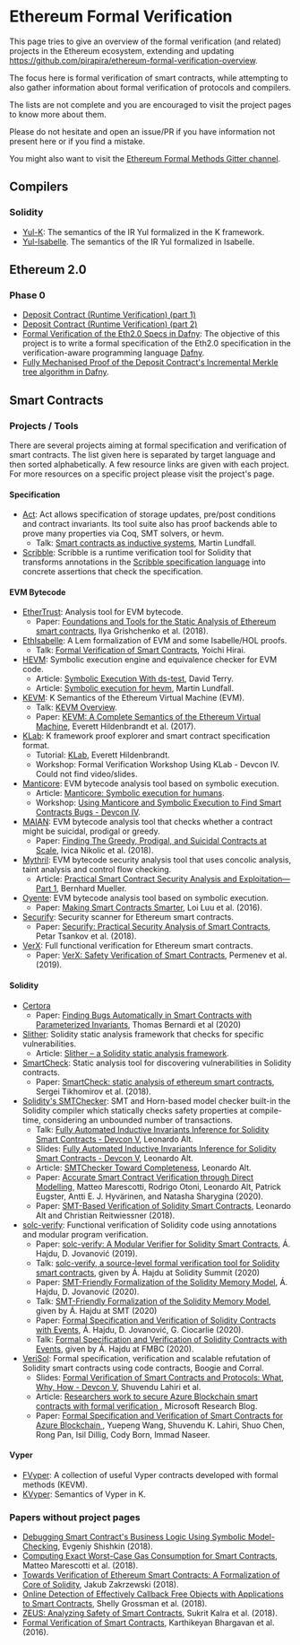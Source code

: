 # Ethereum Formal Verification

This page tries to give an overview of the formal verification (and related) projects in the Ethereum ecosystem, extending and updating https://github.com/pirapira/ethereum-formal-verification-overview.

The focus here is formal verification of smart contracts, while attempting to also gather information about formal verification of protocols and compilers.

The lists are not complete and you are encouraged to visit the project pages to know more about them.

Please do not hesitate and open an issue/PR if you have information not present here or if you find a mistake.

You might also want to visit the [Ethereum Formal Methods Gitter channel](https://gitter.im/ethereum/formal-methods).


## Compilers

### Solidity

* [Yul-K](https://github.com/ethereum/Yul-K): The semantics of the IR Yul formalized in the K framework.
* [Yul-Isabelle](https://github.com/mmalvarez/Yul-Isabelle). The semantics of the IR Yul formalized in Isabelle.

## Ethereum 2.0

### Phase 0

* [Deposit Contract (Runtime Verification) (part 1)](https://runtimeverification.com/blog/formal-verification-of-ethereum-2-0-deposit-contract-part-1/)
* [Deposit Contract (Runtime Verification) (part 2)](https://runtimeverification.com/blog/end-to-end-formal-verification-of-ethereum-2-0-deposit-smart-contract/)
* [Formal Verification of the Eth2.0 Specs in Dafny](https://github.com/ConsenSys/eth2.0-dafny): The objective of this project is to write a formal specification of the Eth2.0 specification in the verification-aware programming language [Dafny](https://github.com/dafny-lang/dafny/wiki).
* [Fully Mechanised Proof of the Deposit Contract's Incremental Merkle tree algorithm in Dafny](https://github.com/ConsenSys/deposit-sc-dafny).


## Smart Contracts

### Projects / Tools

There are several projects aiming at formal specification and verification of smart contracts. The list given here is separated by target language and then sorted alphabetically. A few resource links are given with each project. For more resources on a specific project please visit the project's page.

#### Specification

* [Act](https://github.com/ethereum/act): Act allows specification of storage updates, pre/post conditions and contract invariants. Its tool suite also has proof backends able to prove many properties via Coq, SMT solvers, or hevm.
    - Talk: [Smart contracts as inductive systems](https://www.youtube.com/watch?v=WbL8U-nyhJE), Martin Lundfall.
* [Scribble](https://docs.scribble.codes/): Scribble is a runtime verification tool for Solidity that transforms annotations in the [Scribble specification language](https://docs.scribble.codes/language/introduction) into concrete assertions that check the specification.

#### EVM Bytecode

* [EtherTrust](https://www.netidee.at/ethertrust): Analysis tool for EVM bytecode.
    - Paper: [Foundations and Tools for the Static Analysis of Ethereum smart contracts](https://secpriv.tuwien.ac.at/fileadmin/t/secpriv/Papers/cav2018.pdf), Ilya Grishchenko et al. (2018).
* [EthIsabelle](https://github.com/pirapira/eth-isabelle): A Lem formalization of EVM and some Isabelle/HOL proofs.
    - Talk: [Formal Verification of Smart Contracts](https://yoichihirai.com/deedtalk.pdf), Yoichi Hirai.
* [HEVM](https://github.com/dapphub/dapptools): Symbolic execution engine and equivalence checker for EVM code.
    - Article: [Symbolic Execution With ds-test](https://fv.ethereum.org/2020/12/11/symbolic-execution-with-ds-test/), David Terry.
    - Article: [Symbolic execution for hevm](https://fv.ethereum.org/2020/07/28/symbolic-hevm-release/), Martin Lundfall.
* [KEVM](https://github.com/kframework/evm-semantics): K Semantics of the Ethereum Virtual Machine (EVM).
    - Talk: [KEVM Overview](https://www.youtube.com/watch?v=tIq_xECoicQ).
    - Paper: [KEVM: A Complete Semantics of the Ethereum Virtual Machine](https://www.ideals.illinois.edu/handle/2142/97207), Everett Hildenbrandt et al. (2017).
* [KLab](https://github.com/dapphub/klab): K framework proof explorer and smart contract specification format.
    - Tutorial: [KLab](https://youtu.be/z4mIo38x1u8), Everett Hildenbrandt.
    - Workshop: Formal Verification Workshop Using KLab - Devcon IV. Could not find video/slides.
* [Manticore](https://github.com/trailofbits/manticore): EVM bytecode analysis tool based on symbolic execution.
    - Article: [Manticore: Symbolic execution for humans](https://blog.trailofbits.com/2017/04/27/manticore-symbolic-execution-for-humans/).
    - Workshop: [Using Manticore and Symbolic Execution to Find Smart Contracts Bugs - Devcon IV](https://github.com/trailofbits/publications/tree/master/workshops/Using%20Manticore%20and%20Symbolic%20Execution%20to%20Find%20Smart%20Contracts%20Bugs%20-%20Devcon%204).
* [MAIAN](https://github.com/MAIAN-tool/MAIAN): EVM bytecode analysis tool that checks whether a contract might be suicidal, prodigal or greedy.
    - Paper: [Finding The Greedy, Prodigal, and Suicidal Contracts at Scale](https://arxiv.org/pdf/1802.06038.pdf), Ivica Nikolic et al. (2018).
* [Mythril](https://github.com/ConsenSys/mythril-classic): EVM bytecode security analysis tool that uses concolic analysis, taint analysis and control flow checking.
    - Article: [Practical Smart Contract Security Analysis and Exploitation— Part 1](https://hackernoon.com/practical-smart-contract-security-analysis-and-exploitation-part-1-6c2f2320b0c), Bernhard Mueller.
* [Oyente](https://github.com/melonproject/oyente): EVM bytecode analysis tool based on symbolic execution.
    - Paper: [Making Smart Contracts Smarter](https://eprint.iacr.org/2016/633.pdf), Loi Luu et al. (2016).
* [Securify](https://github.com/eth-sri/securify2): Security scanner for Ethereum smart contracts.
    - Paper: [Securify: Practical Security Analysis of Smart Contracts](https://files.sri.inf.ethz.ch/website/papers/ccs18-securify.pdf), Petar Tsankov et al. (2018).
* [VerX](http://verx.ch/): Full functional verification for Ethereum smart contracts.
    - Paper: [VerX: Safety Verification of Smart Contracts](https://files.sri.inf.ethz.ch/website/papers/sp20-verx.pdf), Permenev et al. (2019).

#### Solidity

* [Certora](https://www.certora.com/)
   - Paper: [Finding Bugs Automatically in Smart Contracts with Parameterized Invariants](https://www.certora.com/pubs/sbc2020.pdf), Thomas Bernardi et al (2020)
* [Slither](https://github.com/trailofbits/slither): Solidity static analysis framework that checks for specific vulnerabilities.
    - Article: [Slither – a Solidity static analysis framework](https://blog.trailofbits.com/2018/10/19/slither-a-solidity-static-analysis-framework/).
* [SmartCheck](https://github.com/smartdec/smartcheck): Static analysis tool for discovering vulnerabilities in Solidity contracts.
    - Paper: [SmartCheck: static analysis of ethereum smart contracts](https://dl.acm.org/citation.cfm?id=3194113.3194115), Sergei Tikhomirov et al. (2018).
* [Solidity's SMTChecker](https://github.com/ethereum/solidity): SMT and Horn-based model checker built-in the Solidity compiler which statically checks safety properties at compile-time, considering an unbounded number of transactions.
    - Talk: [Fully Automated Inductive Invariants Inference for Solidity Smart Contracts - Devcon V](https://www.youtube.com/watch?v=q40OrUZoG40), Leonardo Alt.
    - Slides: [Fully Automated Inductive Invariants Inference for Solidity Smart Contracts - Devcon V](https://github.com/leonardoalt/text/blob/master/chc_devcon_v/chc.pdf), Leonardo Alt.
    - Article: [SMTChecker Toward Completeness](https://medium.com/@leonardoalt/smtchecker-toward-completeness-1a99c02e0133), Leonardo Alt.
    - Paper: [Accurate Smart Contract Verification through Direct Modelling](https://github.com/leonardoalt/text/blob/master/smtchecker_chc/smtchecker_chc.pdf), Matteo Marescotti, Rodrigo Otoni, Leonardo Alt, Patrick Eugster, Antti E. J. Hyvärinen, and Natasha Sharygina (2020).
    - Paper: [SMT-Based Verification of Solidity Smart Contracts](https://github.com/leonardoalt/text/blob/master/solidity_isola_2018/main.pdf), Leonardo Alt and Christian Reitwiessner (2018).
* [solc-verify](https://github.com/SRI-CSL/solidity): Functional verification of Solidity code using annotations and modular program verification.
    - Paper: [solc-verify: A Modular Verifier for Solidity Smart Contracts](https://arxiv.org/abs/1907.04262), Á. Hajdu, D. Jovanović (2019).
    - Talk: [solc-verify, a source-level formal verification tool for Solidity smart contracts](https://www.youtube.com/watch?v=1q2gSm3NuQA), given by Á. Hajdu at Solidity Summit (2020)
    - Paper: [SMT-Friendly Formalization of the Solidity Memory Model](https://arxiv.org/abs/2001.03256), Á. Hajdu, D. Jovanović (2020).
    - Talk: [SMT-Friendly Formalization of the Solidity Memory Model](https://youtu.be/B3ML9vGituk?t=626), given by Á. Hajdu at SMT (2020)
    - Paper: [Formal Specification and Verification of Solidity Contracts with Events](https://arxiv.org/abs/2005.10382), Á. Hajdu, D. Jovanović, G. Ciocarlie (2020).
    - Talk: [Formal Specification and Verification of Solidity Contracts with Events](https://youtu.be/NNytwVBZ1no), given by Á. Hajdu at FMBC (2020).
* [VeriSol](https://github.com/microsoft/verisol): Formal specification, verification and scalable refutation of Solidity smart contracts using code contracts, Boogie and Corral. 
    - Slides: [Formal Verification of Smart Contracts and Protocols: What, Why, How - Devcon V](https://github.com/microsoft/verisol/blob/master/Docs/devcon5-verisol.pptx), Shuvendu Lahiri et al.
    - Article: [Researchers work to secure Azure Blockchain smart contracts with formal verification ](https://www.microsoft.com/en-us/research/blog/researchers-work-to-secure-azure-blockchain-smart-contracts-with-formal-verification/), Microsoft Research Blog.
    - Paper: [Formal Specification and Verification of Smart Contracts for Azure Blockchain
](https://arxiv.org/abs/1812.08829), Yuepeng Wang, Shuvendu K. Lahiri, Shuo Chen, Rong Pan, Isil Dillig, Cody Born, Immad Naseer.

#### Vyper

* [FVyper](https://github.com/LayerXcom/verified-vyper-contracts): A collection of useful Vyper contracts developed with formal methods (KEVM).
* [KVyper](https://github.com/kframework/vyper-semantics): Semantics of Vyper in K.

### Papers without project pages
* [Debugging Smart Contract's Business Logic Using Symbolic Model-Checking](https://arxiv.org/abs/1812.00619), Evgeniy Shishkin (2018).
* [Computing Exact Worst-Case Gas Consumption for Smart Contracts](https://www.inf.usi.ch/postdoc/hyvarinen/publications/MarescottiBHAS_ISOLA2018.pdf), Matteo Marescotti et al. (2018).
* [Towards Verification of Ethereum Smart Contracts: A Formalization of Core of Solidity](https://www.researchgate.net/publication/329147546_Towards_Verification_of_Ethereum_Smart_Contracts_A_Formalization_of_Core_of_Solidity_10th_International_Conference_VSTTE_2018_Oxford_UK_July_18-19_2018_Revised_Selected_Papers), Jakub Zakrzewski (2018).
* [Online Detection of Effectively Callback Free Objects with Applications to Smart Contracts](https://arxiv.org/pdf/1801.04032.pdf), Shelly Grossman et al. (2018).
* [ZEUS: Analyzing Safety of Smart Contracts](http://wp.internetsociety.org/ndss/wp-content/uploads/sites/25/2018/02/ndss2018_09-1_Kalra_paper.pdf), Sukrit Kalra et al. (2018).
* [Formal Verification of Smart Contracts](https://hal.inria.fr/hal-01400469/document), Karthikeyan Bhargavan et al. (2016).
